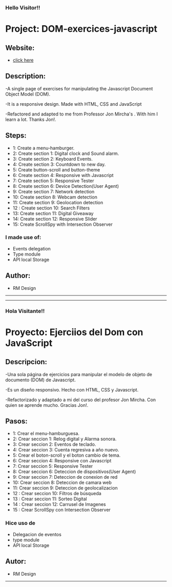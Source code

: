 <h3>Hello Visitor!!</h3>

# Project: DOM-exercices-javascript

## Website:

- [click here](https://roddevwork.github.io/dom-exercices-javascript/)

<!-- <kbd>
 <img src="imgs/web-index.jpg" alt="home page" width="200px">
</kbd> -->

## Description:

-A single page of exercises for manipulating the Javascript Document Object Model (DOM).

-It is a responsive design. Made with HTML, CSS and JavaScript

-Refactored and adapted to me from Professor Jon Mircha's . With him I learn a lot. Thanks Jon!.

## Steps:

- 1: Create a menu-hamburger.
- 2: Create section 1: Digital clock and Sound alarm.
- 3: Create section 2: Keyboard Events.
- 4: Create section 3: Countdown to new day.
- 5: Create button-scroll and button-theme
- 6: Create section 4: Responsive with Javascript
- 7: Create section 5: Responsive Tester
- 8: Create section 6: Device Detection(User Agent)
- 9: Create section 7: Network detection
- 10: Create section 8: Webcam detection
- 11: Create section 9: Geolocation detection
- 12 : Create section 10: Search Filters
- 13: Create section 11: Digital Giveaway
- 14: Create section 12: Responsive Slider
- 15: Create ScrollSpy with Intersection Observer

### I made use of:

- Events delegation
- Type module
- API local Storage

## Author:

- RM Design

---

---

<h3>Hola Visitante!!</h3>

# Proyecto: Ejerciios del Dom con JavaScript

## Descripcion:

-Una sola página de ejercicios para manipular el modelo de objeto de documento (DOM) de Javascript.

-Es un diseño responsivo. Hecho con HTML, CSS y Javascript.

-Refactorizado y adaptado a mi del curso del profesor Jon Mircha. Con quien se aprende mucho. Gracias Jon!.

## Pasos:

- 1: Crear el menu-hamburguesa.
- 2: Crear seccion 1: Relog digital y Alarma sonora.
- 3: Crear seccion 2: Eventos de teclado.
- 4: Crear seccion 3: Cuenta regresiva a año nuevo.
- 5: Crear el boton-scroll y el boton cambio de tema.
- 6: Crear seccion 4: Responsive con Javascript
- 7: Crear seccion 5: Responsive Tester
- 8: Crear seccion 6: Deteccion de dispositivos(User Agent)
- 9: Crear seccion 7: Deteccion de conexion de red
- 10: Crear seccion 8: Deteccion de camara web
- 11: Crear seccion 9: Deteccion de geolocalizacion
- 12 : Crear seccion 10: Filtros de búsqueda
- 13 : Crear seccion 11: Sorteo Digital
- 14 : Crear seccion 12: Carrusel de Imagenes
- 15 : Crear ScrollSpy con Intersection Observer

### Hice uso de

- Delegacion de eventos
- type module
- API local Storage

## Autor:

- RM Design

---
